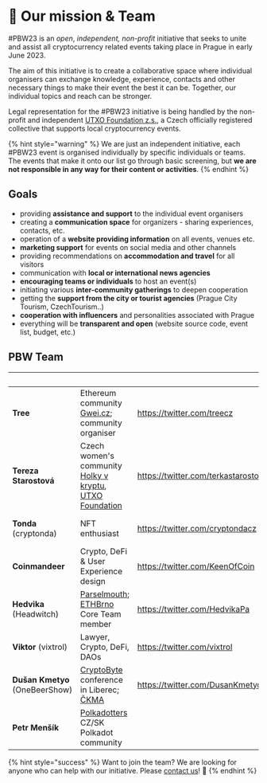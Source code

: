 # 💙 Our mission & Team

\#PBW23 is an _open_, _independent, non-profit_ initiative that seeks to unite and assist all cryptocurrency related events taking place in Prague in early June 2023.

The aim of this initiative is to create a collaborative space where individual organisers can exchange knowledge, experience, contacts and other necessary things to make their event the best it can be. Together, our individual topics and reach can be stronger.

Legal representation for the #PBW23 initiative is being handled by the non-profit and independent [UTXO Foundation z.s.](https://utxo.foundation/), a Czech officially registered collective that supports local cryptocurrency events.

{% hint style="warning" %}
We are just an independent initiative, each #PBW23 event is organised individually by specific individuals or teams. The events that make it onto our list go through basic screening, but **we are not responsible in any way for their content or activities**.
{% endhint %}

## Goals

* providing **assistance and support** to the individual event organisers
* creating a **communication space** for organizers - sharing experiences, contacts, etc.
* operation of a **website providing information** on all events, venues etc.
* **marketing support** for events on social media and other channels
* providing recommendations on **accommodation and travel** for all visitors
* communication with **local or international news agencies**
* **encouraging teams or individuals** to host an event(s)
* initiating various **inter-community gatherings** to deepen cooperation
* getting the **support from the city or tourist agencies** (Prague City Tourism, CzechTourism..)
* **cooperation with influencers** and personalities associated with Prague
* everything will be **transparent and open** (website source code, event list, budget, etc.)

## PBW Team

<table><thead><tr><th></th><th></th><th data-type="content-ref"></th><th>Role</th></tr></thead><tbody><tr><td><strong>Tree</strong></td><td>Ethereum community <a href="http://gwei.cz/">Gwei.cz</a>; community organiser</td><td><a href="https://twitter.com/treecz">https://twitter.com/treecz</a></td><td>product, vision</td></tr><tr><td><strong>Tereza Starostová</strong></td><td>Czech women's community <a href="https://holkyvkryptu.cz/">Holky v kryptu</a>, <a href="https://utxo.foundation/">UTXO Foundation</a></td><td><a href="https://twitter.com/terkastarostova">https://twitter.com/terkastarostova</a></td><td>partners, production</td></tr><tr><td><strong>Tonda</strong> (cryptonda)</td><td>NFT enthusiast</td><td><a href="https://twitter.com/cryptondacz">https://twitter.com/cryptondacz</a></td><td>website, NFT ticketing</td></tr><tr><td><strong>Coinmandeer</strong></td><td>Crypto, DeFi &#x26; User Experience design</td><td><a href="https://twitter.com/KeenOfCoin">https://twitter.com/KeenOfCoin</a></td><td>visual identity</td></tr><tr><td><strong>Hedvika</strong> (Headwitch)</td><td><a href="https://parselmouth.readthedocs.io/">Parselmouth</a>; <a href="https://ethbrno.cz/">ETHBrno</a> Core Team member</td><td><a href="https://twitter.com/HedvikaPa">https://twitter.com/HedvikaPa</a></td><td>partners, experiences</td></tr><tr><td><strong>Viktor</strong> (vixtrol)</td><td>Lawyer, Crypto, DeFi, DAOs</td><td><a href="https://twitter.com/vixtrol">https://twitter.com/vixtrol</a></td><td>legal, partners</td></tr><tr><td><strong>Dušan Kmetyo</strong> (OneBeerShow)</td><td><a href="https://cryptobyte.cz/">CryptoByte</a> conference in Liberec; <a href="https://ckma.cz/">ČKMA</a></td><td><a href="https://twitter.com/DusanKmetyo">https://twitter.com/DusanKmetyo</a></td><td>BTC ambassador</td></tr><tr><td><strong>Petr Menšík</strong></td><td><a href="https://twitter.com/polkadotterss">Polkadotters</a> CZ/SK Polkadot community</td><td></td><td>DOT ambassador</td></tr></tbody></table>



{% hint style="success" %}
Want to join the team? We are looking for anyone who can help with our initiative. Please [contact us](../contact-us.md)! :pray:
{% endhint %}
